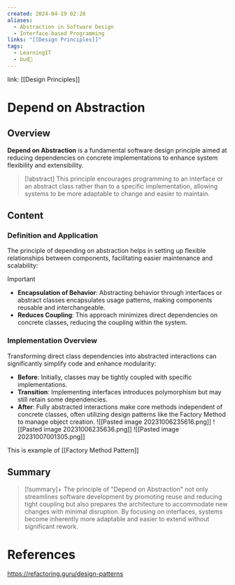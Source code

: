 ```yaml
---
created: 2024-04-19 02:28
aliases:
  - Abstraction in Software Design
  - Interface-based Programming
links: "[[Design Principles]]"
tags:
  - LearningIT
  - bud🌿
---
```

link: [[Design Principles]]

# Depend on Abstraction

## Overview

**Depend on Abstraction** is a fundamental software design principle aimed at reducing dependencies on concrete implementations to enhance system flexibility and extensibility.

> [!abstract] 
> This principle encourages programming to an interface or an abstract class rather than to a specific implementation, allowing systems to be more adaptable to change and easier to maintain.

## Content

### Definition and Application

The principle of depending on abstraction helps in setting up flexible relationships between components, facilitating easier maintenance and scalability:

> [!important]
> 
> - **Encapsulation of Behavior**: Abstracting behavior through interfaces or abstract classes encapsulates usage patterns, making components reusable and interchangeable.
> - **Reduces Coupling**: This approach minimizes direct dependencies on concrete classes, reducing the coupling within the system.

### Implementation Overview

Transforming direct class dependencies into abstracted interactions can significantly simplify code and enhance modularity:

- **Before**: Initially, classes may be tightly coupled with specific implementations.
- **Transition**: Implementing interfaces introduces polymorphism but may still retain some dependencies.
- **After**: Fully abstracted interactions make core methods independent of concrete classes, often utilizing design patterns like the Factory Method to manage object creation.
 ![[Pasted image 20231006235616.png]] ![[Pasted image 20231006235636.png]] ![[Pasted image 20231007001305.png]]

This is example of [[Factory Method Pattern]]

## Summary

>[!summary]+ 
>The principle of "Depend on Abstraction" not only streamlines software development by promoting reuse and reducing tight coupling but also prepares the architecture to accommodate new changes with minimal disruption. By focusing on interfaces, systems become inherently more adaptable and easier to extend without significant rework.

# References

https://refactoring.guru/design-patterns
